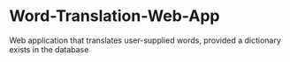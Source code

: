 # Word-Translation-Web-App
Web application that translates user-supplied words, provided a dictionary exists in the database
